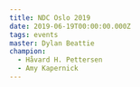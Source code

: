 ```yaml
---
title: NDC Oslo 2019
date: 2019-06-19T00:00:00.000Z
tags: events
master: Dylan Beattie
champion:
  - Håvard H. Pettersen
  - Amy Kapernick
---
```


